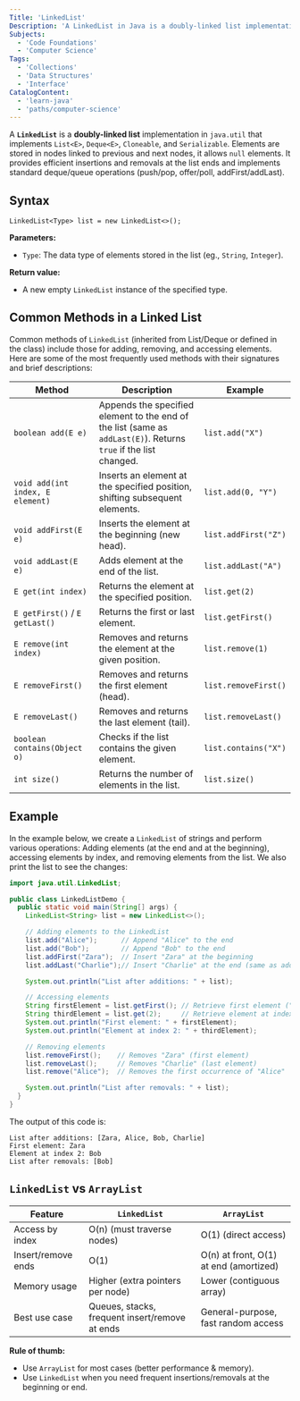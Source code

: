```yaml
---
Title: 'LinkedList'
Description: 'A LinkedList in Java is a doubly-linked list implementation of the List and Deque interfaces.'
Subjects:
  - 'Code Foundations'
  - 'Computer Science'
Tags:
  - 'Collections'
  - 'Data Structures'
  - 'Interface'
CatalogContent:
  - 'learn-java'
  - 'paths/computer-science'
---
```


A **`LinkedList`** is a **doubly-linked list** implementation in `java.util` that implements `List<E>`, `Deque<E>`, `Cloneable`, and `Serializable`. Elements are stored in nodes linked to previous and next nodes, it allows `null` elements. It provides efficient insertions and removals at the list ends and implements standard deque/queue operations (push/pop, offer/poll, addFirst/addLast).

## Syntax

```pseudo
LinkedList<Type> list = new LinkedList<>();
```

**Parameters:**

- `Type`: The data type of elements stored in the list (eg., `String`, `Integer`).

**Return value:**

- A new empty `LinkedList` instance of the specified type.

## Common Methods in a Linked List

Common methods of `LinkedList` (inherited from List/Deque or defined in the class) include those for adding, removing, and accessing elements. Here are some of the most frequently used methods with their signatures and brief descriptions:

| Method | Description | Example |
|--------|-------------|---------|
| `boolean add(E e)` | Appends the specified element to the end of the list (same as `addLast(E)`). Returns `true` if the list changed. | `list.add("X")` |
| `void add(int index, E element)` | Inserts an element at the specified position, shifting subsequent elements. | `list.add(0, "Y")` |
| `void addFirst(E e)` | Inserts the element at the beginning (new head). | `list.addFirst("Z")` |
| `void addLast(E e)` | Adds element at the end of the list. | `list.addLast("A")` |
| `E get(int index)` | Returns the element at the specified position. | `list.get(2)` |
| `E getFirst()` / `E getLast()` | Returns the first or last element. | `list.getFirst()` |
| `E remove(int index)` | Removes and returns the element at the given position. | `list.remove(1)` |
| `E removeFirst()` | Removes and returns the first element (head). | `list.removeFirst()` |
| `E removeLast()` | Removes and returns the last element (tail). | `list.removeLast()` |
| `boolean contains(Object o)` | Checks if the list contains the given element. | `list.contains("X")` |
| `int size()` | Returns the number of elements in the list. | `list.size()` |

## Example

In the example below, we create a `LinkedList` of strings and perform various operations: Adding elements (at the end and at the beginning), accessing elements by index, and removing elements from the list. We also print the list to see the changes:

```java
import java.util.LinkedList;

public class LinkedListDemo {
  public static void main(String[] args) {
    LinkedList<String> list = new LinkedList<>();

    // Adding elements to the LinkedList
    list.add("Alice");      // Append "Alice" to the end
    list.add("Bob");        // Append "Bob" to the end
    list.addFirst("Zara");  // Insert "Zara" at the beginning
    list.addLast("Charlie");// Insert "Charlie" at the end (same as add)

    System.out.println("List after additions: " + list);

    // Accessing elements
    String firstElement = list.getFirst(); // Retrieve first element ("Zara")
    String thirdElement = list.get(2);     // Retrieve element at index 2 ("Bob")
    System.out.println("First element: " + firstElement);
    System.out.println("Element at index 2: " + thirdElement);

    // Removing elements
    list.removeFirst();    // Removes "Zara" (first element)
    list.removeLast();     // Removes "Charlie" (last element)
    list.remove("Alice");  // Removes the first occurrence of "Alice"

    System.out.println("List after removals: " + list);
  }
}
```

The output of this code is:

```shell
List after additions: [Zara, Alice, Bob, Charlie]
First element: Zara
Element at index 2: Bob
List after removals: [Bob]
```

## `LinkedList` vs `ArrayList`

| Feature            | `LinkedList`                    | `ArrayList`              |
|--------------------|---------------------------------|--------------------------|
| Access by index    | O(n) (must traverse nodes)      | O(1) (direct access)     |
| Insert/remove ends | O(1)                            | O(n) at front, O(1) at end (amortized) |
| Memory usage       | Higher (extra pointers per node)| Lower (contiguous array) |
| Best use case      | Queues, stacks, frequent insert/remove at ends | General-purpose, fast random access |

**Rule of thumb:**

- Use `ArrayList` for most cases (better performance & memory).
- Use `LinkedList` when you need frequent insertions/removals at the beginning or end.
